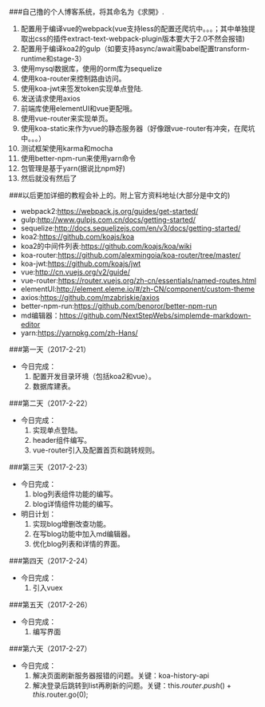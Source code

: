 ###自己撸的个人博客系统，将其命名为《求開》.
1. 配置用于编译vue的webpack(vue支持less的配置还爬坑中。。。；其中单独提取出css的插件extract-text-webpack-plugin版本要大于2.0不然会报错)
2. 配置用于编译koa2的gulp（如要支持async/await需babel配置transform-runtime和stage-3）
3. 使用mysql数据库，使用的orm库为sequelize
4. 使用koa-router来控制路由访问。
5. 使用koa-jwt来签发token实现单点登陆.
6. 发送请求使用axios
7. 前端库使用elementUI和vue更配哦。
8. 使用vue-router来实现单页。
9. 使用koa-static来作为vue的静态服务器（好像跟vue-router有冲突，在爬坑中。。。）
10. 测试框架使用karma和mocha
11. 使用better-npm-run来使用yarn命令
12. 包管理是基于yarn(据说比npm好)
13. 然后就没有然后了  

###以后更加详细的教程会补上的。附上官方资料地址(大部分是中文的)
+ webpack2:https://webpack.js.org/guides/get-started/
+ gulp:http://www.gulpjs.com.cn/docs/getting-started/
+ sequelize:http://docs.sequelizejs.com/en/v3/docs/getting-started/
+ koa2:https://github.com/koajs/koa
+ koa2的中间件列表:https://github.com/koajs/koa/wiki
+ koa-router:https://github.com/alexmingoia/koa-router/tree/master/
+ koa-jwt:https://github.com/koajs/jwt
+ vue:http://cn.vuejs.org/v2/guide/
+ vue-router:https://router.vuejs.org/zh-cn/essentials/named-routes.html
+ elementUI:http://element.eleme.io/#/zh-CN/component/custom-theme
+ axios:https://github.com/mzabriskie/axios
+ better-npm-run:https://github.com/benoror/better-npm-run
+ md编辑器：https://github.com/NextStepWebs/simplemde-markdown-editor
+ yarn:https://yarnpkg.com/zh-Hans/


###第一天（2017-2-21）
* 今日完成：
	1. 配置开发目录环境（包括koa2和vue）。
	2. 数据库建表。

###第二天（2017-2-22）
* 今日完成：
	1. 实现单点登陆。
	2. header组件编写。
	3. vue-router引入及配置首页和跳转规则。

###第三天（2017-2-23）
* 今日完成：
    1. blog列表组件功能的编写。
    2. blog详情组件功能的编写。  
* 明日计划：
    1. 实现blog增删改查功能。
    2. 在写blog功能中加入md编辑器。
    3. 优化blog列表和详情的界面。

###第四天（2017-2-24）
* 今日完成：
	1. 引入vuex

###第五天（2017-2-26）
* 今日完成：
	1. 编写界面

###第六天（2017-2-27）
* 今日完成：
    1. 解决页面刷新服务器报错的问题。关键：koa-history-api
    2. 解决登录后跳转到list再刷新的问题。关键：this.$router.push()+this.$router.go(0);
